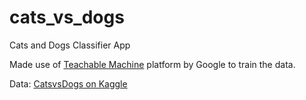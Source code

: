 # cats_vs_dogs

Cats and Dogs Classifier App

Made use of [Teachable Machine](https://teachablemachine.withgoogle.com/) platform by Google to train the data.

Data: [CatsvsDogs on Kaggle](https://www.kaggle.com/chetankv/dogs-cats-images/data)
